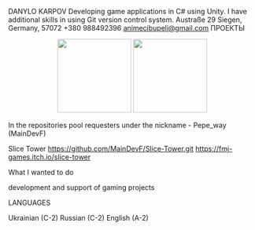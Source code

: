 DANYLO KARPOV
Developing game applications in C# using Unity. I have additional skills in using Git version control system.
Austraße 29
Siegen, Germany, 57072
+380 988492396
animecibupeli@gmail.com
ПРОЕКТЫ
<p align='center'>
   <a href="https://github-readme-stats.vercel.app/api?username=romankh3&show_icons=true&count_private=true">
       <img height=150 src="https://github-readme-stats.vercel.app/api?username=romankh3&show_icons=true&count_private=true"/></a>
   <a href="https://github.com/romankh3/github-readme-stats">
       <img height=150 src="https://github-readme-stats.vercel.app/api/top-langs/?username=romankh3&layout=compact"/></a>
</p>

In the repositories pool requesters under the nickname  - Pepe_way (MainDevF)

Slice Tower
https://github.com/MainDevF/Slice-Tower.git
https://fmj-games.itch.io/slice-tower



What I wanted to do

development and support of gaming projects 



LANGUAGES

Ukrainian (C-2)
Russian (C-2)
English (A-2)

